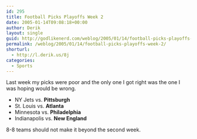 ```yaml
---
id: 295
title: Football Picks Playoffs Week 2
date: 2005-01-14T09:08:18+00:00
author: Derik
layout: single
guid: http://godlikenerd.com/weblog/2005/01/14/football-picks-playoffs-week-2/
permalink: /weblog/2005/01/14/football-picks-playoffs-week-2/
shorturl:
  - http://l.derik.us/8j
categories:
  - Sports
---
```

Last week my picks were poor and the only one I got right was the one I was hoping would be wrong.

  * NY Jets vs. **Pittsburgh**
  * St. Louis vs. **Atlanta**
  * Minnesota vs. **Philadelphia**
  * Indianapolis vs. **New England**

8-8 teams should not make it beyond the second week.